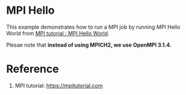 # MPI Hello

This example demonstrates how to run a MPI job by running MPI Hello World from [MPI tutorial : MPI Hello World](https://mpitutorial.com/tutorials/mpi-hello-world/). 

Plesae note that **instead of using MPICH2, we use OpenMPI 3.1.4.**

# Reference
1. MPI tutorial: https://mpitutorial.com 


